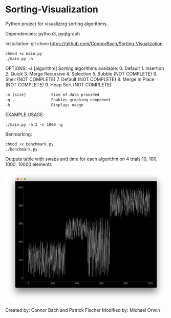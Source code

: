# Sorting-Visualization

Python project for visualizing sorting algorithms.

Dependencies: python3, pyqtgraph

Installation:
	git clone https://github.com/ConnorBach/Sorting-Visualization

	chmod +x main.py
	./main.py -h

OPTIONS:
	-a [algorithm]      Sorting algorithms available:
			0. Default
			1. Insertion
			2. Quick
			3. Merge Recursive
			4. Selection
			5. Bubble (NOT COMPLETE)
			6. Shell (NOT COMPLETE)
			7. Default (NOT COMPLETE)
			8. Merge In Place (NOT COMPLETE)
			9. Heap Sort (NOT COMPLETE)

	-n [size]           Size of data provided
	-g                  Enables graphing component
	-h                  Displays usage

EXAMPLE USAGE:

	./main.py -a 2 -n 1000 -g

Benmarking:

    chmod +x benchmark.py
    ./benchmark.py

Outputs table with swaps and time for each algorithm on 4 trials
10, 100, 1000, 10000 elements

![Sorting Visualization](sort2.png)

Created by: Connor Bach and Patrick Fischer
Modified by: Michael Orwin
